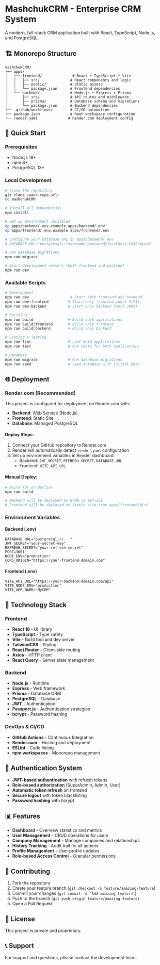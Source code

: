 # MashchukCRM - Enterprise CRM System

A modern, full-stack CRM application built with React, TypeScript, Node.js, and PostgreSQL.

## 🏗️ **Monorepo Structure**

```
mashchukCRM/
├── apps/
│   ├── frontend/              # React + TypeScript + Vite
│   │   ├── src/              # React components and logic
│   │   ├── public/           # Static assets
│   │   └── package.json      # Frontend dependencies
│   └── backend/              # Node.js + Express + Prisma
│       ├── src/              # API routes and middleware
│       ├── prisma/           # Database schema and migrations
│       └── package.json      # Backend dependencies
├── .github/workflows/        # CI/CD automation
├── package.json              # Root workspace configuration
└── render.yaml              # Render.com deployment config
```

## 🚀 **Quick Start**

### **Prerequisites**

- Node.js 18+
- npm 8+
- PostgreSQL 13+

### **Local Development**

```bash
# Clone the repository
git clone <your-repo-url>
cd mashchukCRM

# Install all dependencies
npm install

# Set up environment variables
cp apps/backend/.env.example apps/backend/.env
cp apps/frontend/.env.example apps/frontend/.env

# Configure your database URL in apps/backend/.env
# DATABASE_URL="postgresql://username:password@localhost:5432/mycrm"

# Run database migrations
npm run migrate

# Start development servers (both frontend and backend)
npm run dev
```

### **Available Scripts**

```bash
# Development
npm run dev                   # Start both frontend and backend
npm run dev:frontend         # Start only frontend (port 5173)
npm run dev:backend          # Start only backend (port 3001)

# Building
npm run build                # Build both applications
npm run build:frontend       # Build only frontend
npm run build:backend        # Build only backend

# Linting & Testing
npm run lint                 # Lint both applications
npm run test                 # Run tests for both applications

# Database
npm run migrate              # Run database migrations
npm run seed                 # Seed database with initial data
```

## 🌐 **Deployment**

### **Render.com (Recommended)**

This project is configured for deployment on Render.com with:

- **Backend**: Web Service (Node.js)
- **Frontend**: Static Site
- **Database**: Managed PostgreSQL

#### **Deploy Steps:**

1. Connect your GitHub repository to Render.com
2. Render will automatically detect `render.yaml` configuration
3. Set up environment variables in Render dashboard:
   - Backend: `JWT_SECRET`, `REFRESH_SECRET`, `DATABASE_URL`
   - Frontend: `VITE_API_URL`

#### **Manual Deploy:**

```bash
# Build for production
npm run build

# Backend will be deployed as Node.js service
# Frontend will be deployed as static site from apps/frontend/dist
```

### **Environment Variables**

#### **Backend (.env)**

```env
DATABASE_URL="postgresql://..."
JWT_SECRET="your-secret-key"
REFRESH_SECRET="your-refresh-secret"
PORT=3001
NODE_ENV="production"
CORS_ORIGIN="https://your-frontend-domain.com"
```

#### **Frontend (.env)**

```env
VITE_API_URL="https://your-backend-domain.com/api"
VITE_NODE_ENV="production"
VITE_APP_NAME="MyCRM"
```

## 🔧 **Technology Stack**

### **Frontend**

- **React 18** - UI library
- **TypeScript** - Type safety
- **Vite** - Build tool and dev server
- **TailwindCSS** - Styling
- **React Router** - Client-side routing
- **Axios** - HTTP client
- **React Query** - Server state management

### **Backend**

- **Node.js** - Runtime
- **Express** - Web framework
- **Prisma** - Database ORM
- **PostgreSQL** - Database
- **JWT** - Authentication
- **Passport.js** - Authentication strategies
- **bcrypt** - Password hashing

### **DevOps & CI/CD**

- **GitHub Actions** - Continuous Integration
- **Render.com** - Hosting and deployment
- **ESLint** - Code linting
- **npm workspaces** - Monorepo management

## 🔐 **Authentication System**

- **JWT-based authentication** with refresh tokens
- **Role-based authorization** (SuperAdmin, Admin, User)
- **Automatic token refresh** on frontend
- **Secure logout** with token blacklisting
- **Password hashing** with bcrypt

## 📊 **Features**

- **Dashboard** - Overview statistics and metrics
- **User Management** - CRUD operations for users
- **Company Management** - Manage companies and relationships
- **History Tracking** - Audit trail for all actions
- **Profile Management** - User profile updates
- **Role-based Access Control** - Granular permissions

## 🤝 **Contributing**

1. Fork the repository
2. Create your feature branch (`git checkout -b feature/amazing-feature`)
3. Commit your changes (`git commit -m 'Add amazing feature'`)
4. Push to the branch (`git push origin feature/amazing-feature`)
5. Open a Pull Request

## 📄 **License**

This project is private and proprietary.

## 📞 **Support**

For support and questions, please contact the development team.
